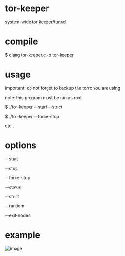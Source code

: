 # tor-keeper
system-wide tor keeper/tunnel

# compile
$ clang tor-keeper.c -o tor-keeper

# usage
important: do not forget to backup the torrc you are using

note: this program must be run as root

$ ./tor-keeper --start --strict

$ ./tor-keeper --force-stop

etc..

# options
--start

--stop

--force-stop

--status

--strict

--random

--exit-nodes

# example
![image](https://github.com/user-attachments/assets/33fa45e7-9a91-4c61-aa54-87582b1df265)
